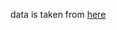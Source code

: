data is taken from [here](https://doc-0g-bc-sheets.googleusercontent.com/export/7faepf1ir3d08igj54rafue8dk/bq0m53fvamefl038bp9orv17lk/1681108650000/100397487788060381292/100397487788060381292/14Me6WI1Mi8_1fidOJwJ3EhWRFMTS42bF?format=csv&id=14Me6WI1Mi8_1fidOJwJ3EhWRFMTS42bF&gid=228311450&dat=AGUlBc4qqt4YhWel7JpWMxhAPHuH7ptWPizC960e2kleLOuYAsZwXj_v2ZsXtWkR-uQnQtZHoe0qIKUe4hOhZS-oU2NN7S_tMbAxQrQeZdPbcWIjetW57BSBDXRbqY4yvGxVrYugY19LFag4heVomMQbr_c3o_BJPRVVKtkeWnFhufPe4F8Gs6UygcLLhaROaN5L_w5TZGpJPF-uYU3PmFdiKBnaFIqgtBfeeGzMsYIHouHkAqifFpVNo6DxtYIF1x-nwlSaNe161ZyUUy4276UGqPlGzGeLRb3zxRv-YxCsMSYDPuU8zzcL8WwzERx37KiiPD8uPpwm1599g5R-tTm4EVtMHbIWJEgUF3bqqWFHGD-HKqvmAeGIUPAvQQ47R2Mc0wIBTRly-ZlG1Jj83ejxBgiu-lSeBXVSEA4PHrEIho-551UlPrkpzsM9qiETZiq3s6RlTe9NYOFHtMQiMvNhKgHIaI690ILgVtfCskVCro7vzlanxKnVcWNyJbHHdwVk8heG_FuU0uUtFAAOcdgaI5Y2BDy7oTs2Pk9bLt0a-gcu0z-Z3Uw2RbcKsETDbugDLDNno51o9Ypp4yRrrp23dV1L2ZDX36vwHFDoejnZxUtgEJgE0rbGa14NkRJ1DRIsPZTntb73DKHOdHm-9l8sO3VSN4LJ9xwNAYMJCSBoJGesg2h197u4_-LquEoDunBay2ZdN6m_yHY1Xo1asjlC_uFaP-Nmvpo61TKNWFM-smlPtLpLId8Vxc-bzyXIF-avsw04qFr-ORDJn0LAQDazXcSa3EVgElYu8slXXBD0syzZbcSfPjGYaXJcK3VZFO59wdYWNiwnpe9eO9EIaF7BvwqXnyqElR-DidgrBzOnJmpBlK5bCwTiqzKr_ewhYLyZONs8a1MWSifeaDs9ihZoL2cww6F1WpEvLJqYpnk2kQJ8l1TAc-ORHOH7nLk7dZ0-grtR20D75pJsk1thDRwcTDKST-Qg8SFFhFOzzkjP5HBlmA4Ebck61zDcdvUVwHcpbNlrbHou_7D1c5L-_yE_gl8xMjF525kUNZpW87B1jWscDuXC0T1HxEw7Oqq8n1c-x47f-OWWmHSVDz_3XmU)
